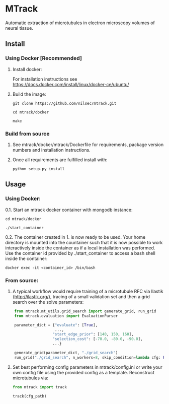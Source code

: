 # MTrack

Automatic extraction of microtubules in electron microscopy volumes of neural tissue.

## Install


### Using Docker [Recommended]

1. Install docker: 
    
    For installation instructions see https://docs.docker.com/install/linux/docker-ce/ubuntu/

2. Build the image:
    
    ```    
    git clone https://github.com/nilsec/mtrack.git

    cd mtrack/docker

    make
    ```

### Build from source

1. See mtrack/docker/mtrack/Dockerfile for requirements, package version numbers and installation instructions.

2. Once all requirements are fulfilled install with:
    ```
    python setup.py install
    ```

## Usage
### Using Docker:

0.1. Start an mtrack docker container with mongodb instance:

```
cd mtrack/docker

./start_container
```

0.2. The container created in 1. is now ready to be used. Your home directory is mounted into the countainer such that it is now possible to work interactively inside the container as if a local installation was performed. Use the container id provided by ./start_container to access a bash shell inside the container:
    
```
docker exec -it <container_id> /bin/bash
```

### From source:

1. A typical workflow would require training of a microtubule RFC via Ilastik (http://ilastik.org/), tracing of a small validation set and then a grid search over the solve parameters:

```python
    from mtrack.mt_utils.grid_search import generate_grid, run_grid
    from mtrack.evaluation import EvaluationParser

    parameter_dict = {"evaluate": [True],
                      ...,
                     "start_edge_prior": [140, 150, 160],
                     "selection_cost": [-70.0, -80.0, -90.0],
                     ...}

    generate_grid(parameter_dict, "./grid_search")
    run_grid("./grid_search", n_workers=8, skip_condition=lambda cfg: False)
```

2. Set best performing config parameters in mtrack/config.ini or write your own config file using the provided config as a template. Reconstruct microtubules via:
    ```python
    from mtrack import track

    track(cfg_path)
    ```
